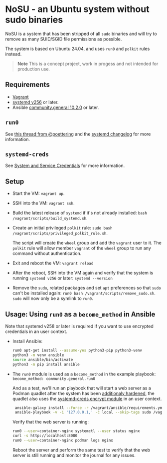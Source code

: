 # NoSU - an Ubuntu system without sudo binaries

NoSU is a system that has been stripped of all `sudo` binaries and will try to
remove as many SUID/SGID file permissions as possible.

The system is based on Ubuntu 24.04, and uses `run0` and `polkit` rules instead.

> **Note**
> This is a concept project, work in progess and not intended for production use.

## Requirements

- [Vagrant](https://www.vagrantup.com/)
- [systemd v256](https://github.com/systemd/systemd) or later.
- Ansible [community.general 10.2.0](https://github.com/ansible-collections/community.general)
  or later.

## `run0`

See [this thread from @poettering](https://mastodon.social/@pid_eins/112353324518585654)
and the [systemd changelog](https://github.com/systemd/systemd/releases/)
for more information.

## `systemd-creds`

See [System and Service Credentials](https://systemd.io/CREDENTIALS/) for more
information.

## Setup

- Start the VM: `vagrant up`.
- SSH into the VM: `vagrant ssh`.
- Build the latest release of `systemd` if it's not already installed:
  `bash /vagrant/scripts/build_systemd.sh`.
- Create an initial privileged `polkit` rule:
  `sudo bash /vagrant/scripts/privileged_polkit_rule.sh`.

  The script will create the `wheel` group and add the `vagrant` user to it.
  The `polkit` rule will allow member `vagrant` of the `wheel` group to run any command
  without authentication.

- Exit and reboot the VM: `vagrant reload`
- After the reboot, SSH into the VM again and verify that the system is running
  `systemd v256` or later: `systemd --version`
- Remove the `sudo`, related packages and set `apt` preferences so that `sudo`
  can't be installed again: `run0 bash /vagrant/scripts/remove_sudo.sh`.
  `sudo` will now only be a symlink to `run0`.

## Usage: Using `run0` as a `become_method` in Ansible

Note that systemd v258 or later is required if you want to use encrypted
credentials in an user context.

- Install Ansible:

  ```sh
  run0 apt-get install --assume-yes python3-pip python3-venv
  python3 -m venv ansible
  source ansible/bin/activate
  python3 -m pip install ansible
  ```

- The `run0` module is used as a `become_method` in the example playbook:
  `become_method: community.general.run0`

  And as a test, we'll run an playbook that will start a web server as a
  Podman quadlet after the system has been [additionaly hardened](https://github.com/konstruktoid/ansible-role-hardening),
  the quadlet also uses the [systemd-creds encrypt module](https://docs.ansible.com/ansible/latest/collections/community/general/systemd_creds_encrypt_module.html)
  in an user context.

  ```sh
   ansible-galaxy install --force -r /vagrant/ansible/requirements.yml
   ansible-playbook -v -i '127.0.0.1,' -c local --skip-tags sudo /vagrant/ansible/playbook.yml
  ```

  Verify that the web server is running:

  ```sh
  run0 --user=container-nginx systemctl --user status nginx
  curl -s http://localhost:8080
  run0 --user=container-nginx podman logs nginx
  ```

  Reboot the server and perform the same test to verify that the web server is
  still running and monitor the journal for any issues.
